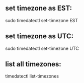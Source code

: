 ## set timezone as EST:

sudo timedatectl set-timezone EST

## set timezone as UTC:

sudo timedatectl set-timezone UTC

## list all timezones:

timedatectl list-timezones
